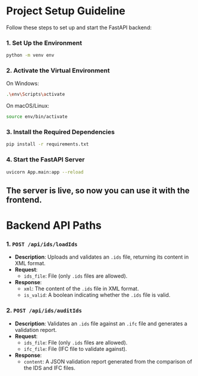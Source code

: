 
# Project Setup Guideline

Follow these steps to set up and start the FastAPI backend:

### 1. Set Up the Environment
```bash
python -m venv env
```

### 2. Activate the Virtual Environment
On Windows:
```bash
.\env\Scripts\activate
```

On macOS/Linux:
```bash
source env/bin/activate
```

### 3. Install the Required Dependencies
```bash
pip install -r requirements.txt
```

### 4. Start the FastAPI Server
```bash
uvicorn App.main:app --reload
```
The server is live, so now you can use it with the frontend.
---

# Backend API Paths

### 1. `POST /api/ids/loadIds`
- **Description**: Uploads and validates an `.ids` file, returning its content in XML format.
- **Request**:
  - `ids_file`: File (only `.ids` files are allowed).
- **Response**:
  - `xml`: The content of the `.ids` file in XML format.
  - `is_valid`: A boolean indicating whether the `.ids` file is valid.

### 2. `POST /api/ids/auditIds`
- **Description**: Validates an `.ids` file against an `.ifc` file and generates a validation report.
- **Request**:
  - `ids_file`: File (only `.ids` files are allowed).
  - `ifc_file`: File (IFC file to validate against).
- **Response**:
  - `content`: A JSON validation report generated from the comparison of the IDS and IFC files.
